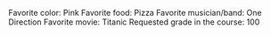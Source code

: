 Favorite color: Pink
Favorite food: Pizza
Favorite musician/band: One Direction
Favorite movie: Titanic
Requested grade in the course: 100
